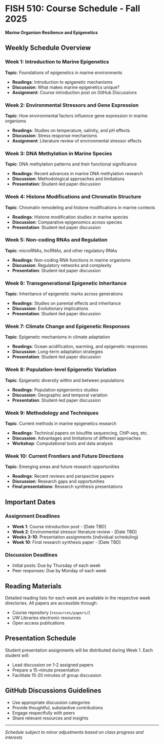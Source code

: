 # FISH 510: Course Schedule - Fall 2025
**Marine Organism Resilience and Epigenetics**

## Weekly Schedule Overview

### Week 1: Introduction to Marine Epigenetics
**Topic**: Foundations of epigenetics in marine environments
- **Readings**: Introduction to epigenetic mechanisms
- **Discussion**: What makes marine epigenetics unique?
- **Assignment**: Course introduction post on GitHub Discussions

### Week 2: Environmental Stressors and Gene Expression
**Topic**: How environmental factors influence gene expression in marine organisms
- **Readings**: Studies on temperature, salinity, and pH effects
- **Discussion**: Stress response mechanisms
- **Assignment**: Literature review of environmental stressor effects

### Week 3: DNA Methylation in Marine Species
**Topic**: DNA methylation patterns and their functional significance
- **Readings**: Recent advances in marine DNA methylation research
- **Discussion**: Methodological approaches and limitations
- **Presentation**: Student-led paper discussion

### Week 4: Histone Modifications and Chromatin Structure
**Topic**: Chromatin remodeling and histone modifications in marine contexts
- **Readings**: Histone modification studies in marine species
- **Discussion**: Comparative epigenomics across species
- **Presentation**: Student-led paper discussion

### Week 5: Non-coding RNAs and Regulation
**Topic**: microRNAs, lncRNAs, and other regulatory RNAs
- **Readings**: Non-coding RNA functions in marine organisms
- **Discussion**: Regulatory networks and complexity
- **Presentation**: Student-led paper discussion

### Week 6: Transgenerational Epigenetic Inheritance
**Topic**: Inheritance of epigenetic marks across generations
- **Readings**: Studies on parental effects and inheritance
- **Discussion**: Evolutionary implications
- **Presentation**: Student-led paper discussion

### Week 7: Climate Change and Epigenetic Responses
**Topic**: Epigenetic mechanisms in climate adaptation
- **Readings**: Ocean acidification, warming, and epigenetic responses
- **Discussion**: Long-term adaptation strategies
- **Presentation**: Student-led paper discussion

### Week 8: Population-level Epigenetic Variation
**Topic**: Epigenetic diversity within and between populations
- **Readings**: Population epigenomics studies
- **Discussion**: Geographic and temporal variation
- **Presentation**: Student-led paper discussion

### Week 9: Methodology and Techniques
**Topic**: Current methods in marine epigenetics research
- **Readings**: Technical papers on bisulfite sequencing, ChIP-seq, etc.
- **Discussion**: Advantages and limitations of different approaches
- **Workshop**: Computational tools and data analysis

### Week 10: Current Frontiers and Future Directions
**Topic**: Emerging areas and future research opportunities
- **Readings**: Recent reviews and perspective papers
- **Discussion**: Research gaps and opportunities
- **Final presentations**: Research synthesis presentations

## Important Dates

### Assignment Deadlines
- **Week 1**: Course introduction post - [Date TBD]
- **Week 2**: Environmental stressor literature review - [Date TBD]
- **Weeks 3-10**: Presentation assignments (individual scheduling)
- **Week 10**: Final research synthesis paper - [Date TBD]

### Discussion Deadlines
- Initial posts: Due by Thursday of each week
- Peer responses: Due by Monday of each week

## Reading Materials
Detailed reading lists for each week are available in the respective week directories. All papers are accessible through:
- Course repository (`resources/papers/`)
- UW Libraries electronic resources
- Open access publications

## Presentation Schedule
Student presentation assignments will be distributed during Week 1. Each student will:
- Lead discussion on 1-2 assigned papers
- Prepare a 15-minute presentation
- Facilitate 15-20 minutes of group discussion

## GitHub Discussions Guidelines
- Use appropriate discussion categories
- Provide thoughtful, substantive contributions
- Engage respectfully with peers
- Share relevant resources and insights

---
*Schedule subject to minor adjustments based on class progress and interests*
